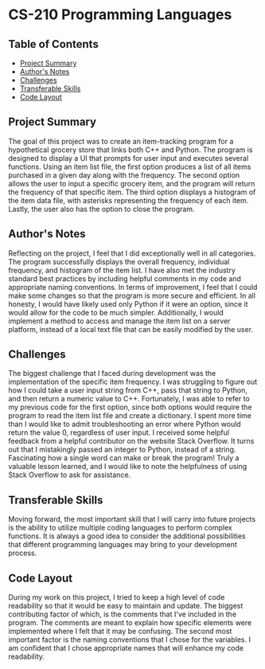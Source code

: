 # CS-210 Programming Languages

## Table of Contents

*   [Project Summary](#project-summary)
*   [Author's Notes](#authors-notes)
*   [Challenges](#challenges)
*   [Transferable Skills](#transferable-skills)
*   [Code Layout](#code-layout)

## Project Summary
The goal of this project was to create an item-tracking program for a hypothetical grocery store that links both C++ and Python. The program is designed to display a UI that prompts for user input and executes several functions. Using an item list file, the first option produces a list of all items purchased in a given day along with the frequency. The second option allows the user to input a specific grocery item, and the program will return the frequency of that specific item. The third option displays a histogram of the item data file, with asterisks representing the frequency of each item. Lastly, the user also has the option to close the program.

## Author's Notes
Reflecting on the project, I feel that I did exceptionally well in all categories. The program successfully displays the overall frequency, individual frequency, and histogram of the item list. I have also met the industry standard best practices by including helpful comments in my code and appropriate naming conventions. In terms of improvement, I feel that I could make some changes so that the program is more secure and efficient. In all honesty, I would have likely used only Python if it were an option, since it would allow for the code to be much simpler. Additionally, I would implement a method to access and manage the item list on a server platform, instead of a local text file that can be easily modified by the user.

## Challenges
The biggest challenge that I faced during development was the implementation of the specific item frequency. I was struggling to figure out how I could take a user input string from C++, pass that string to Python, and then return a numeric value to C++. Fortunately, I was able to refer to my previous code for the first option, since both options would require the program to read the item list file and create a dictionary. I spent more time than I would like to admit troubleshooting an error where Python would return the value 0, regardless of user input. I received some helpful feedback from a helpful contributor on the website Stack Overflow. It turns out that I mistakingly passed an integer to Python, instead of a string. Fascinating how a single word can make or break the program! Truly a valuable lesson learned, and I would like to note the helpfulness of using Stack Overflow to ask for assistance.

## Transferable Skills
Moving forward, the most important skill that I will carry into future projects is the ability to utilize multiple coding languages to perform complex functions. It is always a good idea to consider the additional possibilities that different programming languages may bring to your development process.

## Code Layout
During my work on this project, I tried to keep a high level of code readability so that it would be easy to maintain and update. The biggest contributing factor of which, is the comments that I've included in the program. The comments are meant to explain how specific elements were implemented where I felt that it may be confusing. The second most important factor is the naming conventions that I chose for the variables. I am confident that I chose appropriate names that will enhance my code readability.
